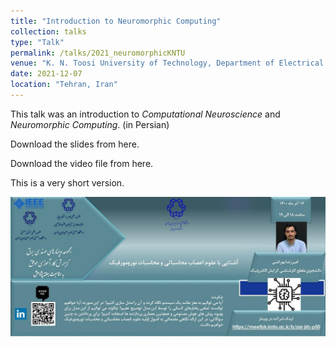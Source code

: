 ```yaml
---
title: "Introduction to Neuromorphic Computing"
collection: talks
type: "Talk"
permalink: /talks/2021_neuromorphicKNTU
venue: "K. N. Toosi University of Technology, Department of Electrical Engineering"
date: 2021-12-07
location: "Tehran, Iran"
---
```


This talk was an introduction to _Computational Neuroscience_ and _Neuromorphic Computing_. (in Persian)

Download the slides from here.

Download the video file from here.

This is a very short version.

![Poster](https://github.com/bahramani/bahramani.github.io/blob/master/images/neuromorphicKNTU.jpg)
